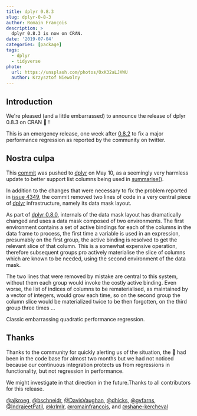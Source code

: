 ```yaml
---
title: dplyr 0.8.3
slug: dplyr-0-8-3
author: Romain François
description: >
  dplyr 0.8.3 is now on CRAN.
date: '2019-07-04'
categories: [package]
tags:
  - dplyr
  - tidyverse
photo:
  url: https://unsplash.com/photos/OxK32aLJXWU
  author: Krzysztof Niewolny
---
```





## Introduction

We're pleased (and a little embarrassed) to announce the release of dplyr 0.8.3 on CRAN 😬 !

This is an emergency release, one week after [0.8.2](https://www.tidyverse.org/articles/2019/06/dplyr-0-8-2/)
to fix a major performance regression as reported by the community on twitter. 

## Nostra culpa

This [commit](https://github.com/tidyverse/dplyr/commit/036de90fbf9e3eef72c015982a5d1294d2157a2c#r34165423) was pushed to
[dplyr](https://dplyr.tidyverse.org) on May 10, as a seemingly very harmless update to better support list
columns being used in [summarise()](https://dplyr.tidyverse.org/reference/summarise.html).

In addition to the changes that were necessary to fix the problem reported in [issue 4349](https://github.com/tidyverse/dplyr/issues/4349),
the commit removed two lines of code in a very central piece of [dplyr](https://dplyr.tidyverse.org) infrastructure,
namely its data mask layout.

As part of [dplyr 0.8.0](https://www.tidyverse.org/articles/2019/02/dplyr-0-8-0/), internals of the data mask layout has
dramatically changed and uses a data mask composed of two environments. The first environment contains a set of active
bindings for each of the columns in the data frame to process, the first time a variable is used in an expression,
presumably on the first group, the active binding is resolved to get the relevant slice of that column. This is a
somewhat expensive operation, therefore subsequent groups pro actively materialise the slice of columns which are known
to be needed, using the second environment of the data mask.

The two lines that were removed by mistake are central to this system, without them each group would
invoke the costly active binding. Even worse, the list of indices of columns to be rematerialised,
as maintained by a vector of integers, would grow each time, so on the second group the column slice would
be materialized twice to be then forgotten, on the third group three times ...

Classic embarrassing quadratic performance regression.

## Thanks

Thanks to the community for quickly alerting us of the situation, the 🐌 had been
in the code base for almost two months but we had not noticed because our continuous
integration protects us from regressions in functionality, but not regression in performance.

We might investigate in that direction in the future.Thanks to all contributors for this release.

[&#x0040;ajkroeg](https://github.com/ajkroeg), [&#x0040;bschneidr](https://github.com/bschneidr), [&#x0040;DavisVaughan](https://github.com/DavisVaughan), [&#x0040;dhicks](https://github.com/dhicks), [&#x0040;gvfarns](https://github.com/gvfarns), [&#x0040;IndrajeetPatil](https://github.com/IndrajeetPatil), [&#x0040;krlmlr](https://github.com/krlmlr), [&#x0040;romainfrancois](https://github.com/romainfrancois), and [&#x0040;shane-kercheval](https://github.com/shane-kercheval)
